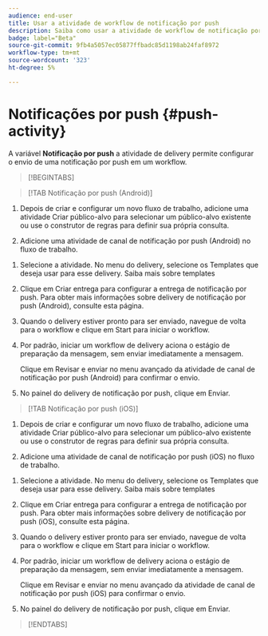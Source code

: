 ```yaml
---
audience: end-user
title: Usar a atividade de workflow de notificação por push
description: Saiba como usar a atividade de workflow de notificação por push
badge: label="Beta"
source-git-commit: 9fb4a5057ec05877ffbadc85d1198ab24faf8972
workflow-type: tm+mt
source-wordcount: '323'
ht-degree: 5%

---
```



# Notificações por push {#push-activity}

A variável **Notificação por push** a atividade de delivery permite configurar o envio de uma notificação por push em um workflow.

>[!BEGINTABS]

>[!TAB Notificação por push (Android)]

1. Depois de criar e configurar um novo fluxo de trabalho, adicione uma atividade Criar público-alvo para selecionar um público-alvo existente ou use o construtor de regras para definir sua própria consulta.

1. Adicione uma atividade de canal de notificação por push (Android) no fluxo de trabalho.

<!--
1. Select the Type of delivery:

    * Single delivery: Choose this option if you want the push notification to be sent only once. You have the flexibility to choose whether or not to include an outbound transition from this activity.

    * Recurring delivery: Choose this option if you want the push notification to be sent multiple times based on a defined frequency. The frequency can be configured using a Scheduler activity, allowing you to schedule the push notification to be sent at regular intervals.
-->

1. Selecione a atividade. No menu do delivery, selecione os Templates que deseja usar para esse delivery. Saiba mais sobre templates

1. Clique em Criar entrega para configurar a entrega de notificação por push. Para obter mais informações sobre delivery de notificação por push (Android), consulte esta página.

1. Quando o delivery estiver pronto para ser enviado, navegue de volta para o workflow e clique em Start para iniciar o workflow.

1. Por padrão, iniciar um workflow de delivery aciona o estágio de preparação da mensagem, sem enviar imediatamente a mensagem.

   Clique em Revisar e enviar no menu avançado da atividade de canal de notificação por push (Android) para confirmar o envio.

1. No painel do delivery de notificação por push, clique em Enviar.

>[!TAB Notificação por push (iOS)]

1. Depois de criar e configurar um novo fluxo de trabalho, adicione uma atividade Criar público-alvo para selecionar um público-alvo existente ou use o construtor de regras para definir sua própria consulta.

1. Adicione uma atividade de canal de notificação por push (iOS) no fluxo de trabalho.

<!--
1. Select the Type of delivery:

    * Single delivery: Choose this option if you want the push notification to be sent only once. You have the flexibility to choose whether or not to include an outbound transition from this activity.

    * Recurring delivery: Choose this option if you want the push notification to be sent multiple times based on a defined frequency. The frequency can be configured using a Scheduler activity, allowing you to schedule the push notification to be sent at regular intervals.
-->

1. Selecione a atividade. No menu do delivery, selecione os Templates que deseja usar para esse delivery. Saiba mais sobre templates

1. Clique em Criar entrega para configurar a entrega de notificação por push. Para obter mais informações sobre delivery de notificação por push (iOS), consulte esta página.

1. Quando o delivery estiver pronto para ser enviado, navegue de volta para o workflow e clique em Start para iniciar o workflow.

1. Por padrão, iniciar um workflow de delivery aciona o estágio de preparação da mensagem, sem enviar imediatamente a mensagem.

   Clique em Revisar e enviar no menu avançado da atividade de canal de notificação por push (iOS) para confirmar o envio.

1. No painel do delivery de notificação por push, clique em Enviar.

>[!ENDTABS]
